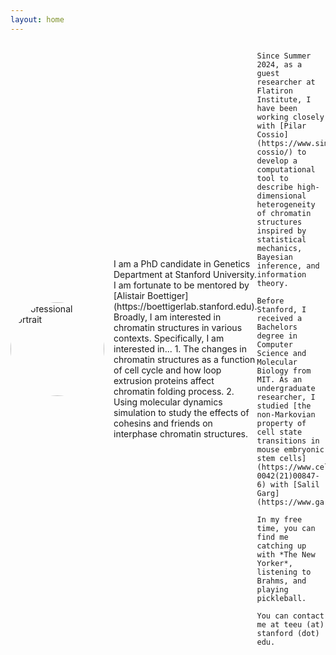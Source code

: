 ```yaml
---
layout: home
---
```

<div style="display: flex; align-items: center;">
  <img src="/assets/images/portrait.jpg" alt="Professional portrait" style="float: left; margin-right: 15px; border-radius: 50%; width: 150px;">
  <p>
    I am a PhD candidate in Genetics Department at Stanford University. I am fortunate to be mentored by [Alistair Boettiger](https://boettigerlab.stanford.edu). Broadly, I am interested in chromatin structures in various contexts.
    Specifically, I am interested in...  
    1. The changes in chromatin structures as a function of cell cycle and how loop extrusion proteins affect chromatin folding process. 
    2. Using molecular dynamics simulation to study the effects of cohesins and friends on interphase chromatin structures. 
   
    Since Summer 2024, as a guest researcher at Flatiron Institute, I have been working closely with [Pilar Cossio](https://www.simonsfoundation.org/people/pilar-cossio/) to develop a computational tool to describe high-dimensional heterogeneity of chromatin structures inspired by statistical mechanics, Bayesian inference, and information theory. 

    Before Stanford, I received a Bachelors degree in Computer Science and Molecular Biology from MIT. As an undergraduate researcher, I studied [the non-Markovian property of cell state transitions in mouse embryonic stem cells](https://www.cell.com/iscience/fulltext/S2589-0042(21)00847-6) with [Salil Garg](https://www.garglab.org). 

    In my free time, you can find me catching up with *The New Yorker*, listening to Brahms, and playing pickleball.

    You can contact me at teeu (at) stanford (dot) edu.
  </p>
</div>

 